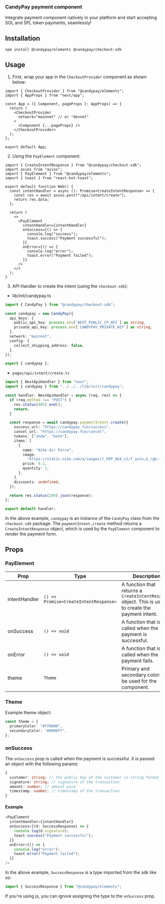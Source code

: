 ### CandyPay payment component

Integrate payment component natively in your platform and start accepting SOL and SPL token payments, seamlessly!

## Installation

```bash
npm install @candypay/elements @candypay/checkout-sdk
```

## Usage

1. First, wrap your app in the `CheckoutProvider` component as shown below:

```tsx
import { CheckoutProvider } from "@candypay/elements";
import { AppProps } from "next/app";

const App = ({ Component, pageProps }: AppProps) => {
  return (
    <CheckoutProvider
      network="mainnet" // or "devnet"
    >
      <Component {...pageProps} />
    </CheckoutProvider>
  );
};

export default App;
```

2. Using the `PayElement` component:

```tsx
import { CreateIntentResponse } from "@candypay/checkout-sdk";
import axios from "axios";
import { PayElement } from "@candypay/elements";
import { toast } from "react-hot-toast";

export default function Web() {
  const intentHandler = async (): Promise<CreateIntentResponse> => {
    const res = await axios.post("/api/intent/create");
    return res.data;
  };

  return (
    <>
      <PayElement
        intentHandler={intentHandler}
        onSuccess={() => {
          console.log("success");
          toast.success("Payment successful");
        }}
        onError={() => {
          console.log("error");
          toast.error("Payment failed");
        }}
      />
    </>
  );
}
```

3. API Handler to create the intent (using the `checkout-sdk`):

- lib/init/candypay.ts

```ts
import { CandyPay } from "@candypay/checkout-sdk";

const candypay = new CandyPay({
  api_keys: {
    public_api_key: process.env[`NEXT_PUBLIC_CP_API`] as string,
    private_api_key: process.env[`CANDYPAY_PRIVATE_KEY`] as string,
  },
  network: "mainnet",
  config: {
    collect_shipping_address: false,
  },
});

export { candypay };
```

- `pages/api/intent/create.ts`

```ts
import { NextApiHandler } from "next";
import { candypay } from "../../../lib/init/candypay";

const handler: NextApiHandler = async (req, res) => {
  if (req.method !== "POST") {
    res.status(405).end();
    return;
  }

  const response = await candypay.paymentIntent.create({
    success_url: "https://candypay.fun/success",
    cancel_url: "https://candypay.fun/cancel",
    tokens: ["shdw", "bonk"],
    items: [
      {
        name: "Nike Air Force",
        image:
          "https://static.nike.com/a/images/t_PDP_864_v1/f_auto,b_rgb:f5f5f5/b7d9211c-26e7-431a-ac24-b0540fb3c00f/air-force-1-07-shoes-WrLlWX.png",
        price: 0.1,
        quantity: 1,
      },
    ],
    discounts: undefined,
  });

  return res.status(200).json(response);
};

export default handler;
```

In the above example, `candypay` is an instance of the `CandyPay` class from the `checkout-sdk` package. The `paymentIntent.create` method returns a `CreateIntentResponse` object, which is used by the `PayElement` component to render the payment form.

## Props

### PayElement

| Prop          | Type                                  | Description                                                                                         |
| ------------- | ------------------------------------- | --------------------------------------------------------------------------------------------------- |
| intentHandler | `() => Promise<CreateIntentResponse>` | A function that returns a `CreateIntentResponse` object. This is used to create the payment intent. |
| onSuccess     | `() => void`                          | A function that is called when the payment is successful.                                           |
| onError       | `() => void`                          | A function that is called when the payment fails.                                                   |
| theme         | `Theme`                               | Primary and secondary colors to be used for the component.                                          |

### Theme

Example theme object:

```ts
const theme = {
  primaryColor: "#ff0000",
  secondaryColor: "#0000ff",
};
```

### onSuccess

The `onSuccess` prop is called when the payment is successful. It is passed an object with the following params:

```ts
{
  customer: string; // the public key of the customer in string format
  signature: string; // signature of the transaction
  amount: number; // amount paid
  timestamp: number; // timestamp of the transaction
}
```

#### Example

```ts
<PayElement
  intentHandler={intentHandler}
  onSuccess={(d: SuccessResponse) => {
    console.log(d.signature);
    toast.success("Payment successful");
  }}
  onError={() => {
    console.log("error");
    toast.error("Payment failed");
  }}
/>
```

In the above example, `SuccessResponse` is a type imported from the sdk like so:

```ts
import { SuccessResponse } from "@candypay/elements";
```

If you're using js, you can ignore assigning the type to the `onSuccess` prop.
